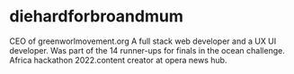 # diehardforbroandmum
CEO of greenworlmovement.org A full stack web developer and a UX UI developer. Was part of the 14 runner-ups for finals in the ocean challenge. Africa hackathon 2022.content creator at opera news hub. 
